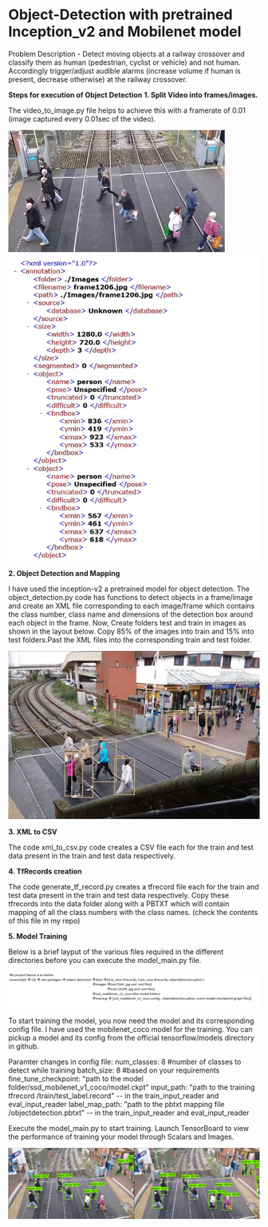 # Object-Detection with pretrained Inception_v2 and Mobilenet model

Problem Description - Detect moving objects at a railway crossover and classify them as human (pedestrian, cyclist or vehicle) and not human. Accordingly trigger/adjust audible alarms (increase volume if human is present, decrease otherwise) at the railway crossover.

**Steps for execution of Object Detection**
**1. Split Video into frames/images.**

The video_to_image.py file helps to achieve this with a framerate of 0.01 (image captured every 0.01sec of the video).

![image from video](frame2051.jpg) ![xml for image](xml1206.JPG)

**2. Object Detection and Mapping**

I have used the inception-v2 a pretrained model for object detection. The object_detection.py code has functions to detect objects in a frame/image and create an XML file corresponding to each image/frame which contains the class number, class name and dimensions of the detection box around each object in the frame. Now, Create folders test and train in images as shown in the layout below. Copy 85% of the images into train and 15% into test folders.Past the XML files into the corresponding train and test folder.

![obj-detn for image](frame1206.jpg)

**3. XML to CSV**

The code xml_to_csv.py code creates a CSV file each for the train and test data present in the train and test data respectively.

**4. TfRecords creation**

The code generate_tf_record.py creates a tfrecord file each for the train and test data present in the train and test data respectively. Copy these tfrecords into the data folder along with a PBTXT which will contain mapping of all the class numbers with the class names. (check the contents of this file in my repo)

**5. Model Training**

Below is a brief layput of the various files required in the different directories before you can execute the model_main.py file.

   ![layout image](layout.png) 

To start training the model, you now need the model and its corresponding config file. I have used the mobilenet_coco model for the training. You can pickup a model and its config from the official tensorflow/models directory in github.

Paramter changes in config file:
num_classes: 8 #number of classes to detect while training
batch_size: 8 #based on your requirements
fine_tune_checkpoint: "path to the model folder/ssd_mobilenet_v1_coco/model.ckpt"
input_path: "path to the training tfrecord /train/test_label.record" -- in the train_input_reader and eval_input_reader
label_map_path: "path to the pbtxt mapping file /objectdetection.pbtxt" -- in the train_input_reader and eval_input_reader


Execute the model_main.py to start training. Launch TensorBoard to view the performance of training your model through Scalars and Images.

 ![tensorboard files](individualImage.png)

